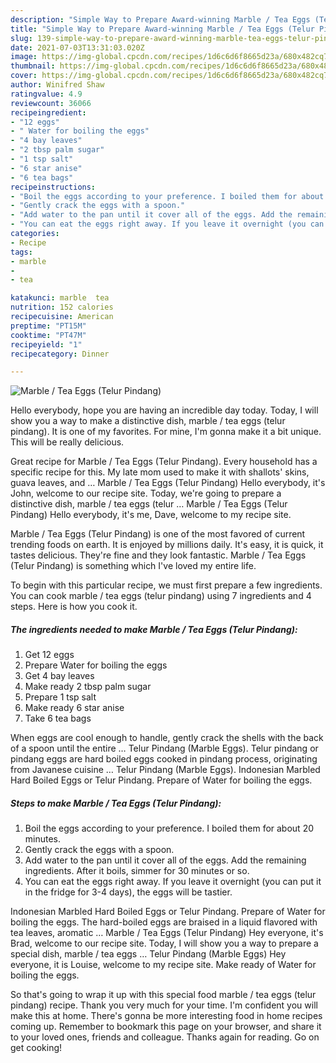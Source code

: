 ```yaml
---
description: "Simple Way to Prepare Award-winning Marble / Tea Eggs (Telur Pindang)"
title: "Simple Way to Prepare Award-winning Marble / Tea Eggs (Telur Pindang)"
slug: 139-simple-way-to-prepare-award-winning-marble-tea-eggs-telur-pindang
date: 2021-07-03T13:31:03.020Z
image: https://img-global.cpcdn.com/recipes/1d6c6d6f8665d23a/680x482cq70/marble-tea-eggs-telur-pindang-recipe-main-photo.jpg
thumbnail: https://img-global.cpcdn.com/recipes/1d6c6d6f8665d23a/680x482cq70/marble-tea-eggs-telur-pindang-recipe-main-photo.jpg
cover: https://img-global.cpcdn.com/recipes/1d6c6d6f8665d23a/680x482cq70/marble-tea-eggs-telur-pindang-recipe-main-photo.jpg
author: Winifred Shaw
ratingvalue: 4.9
reviewcount: 36066
recipeingredient:
- "12 eggs"
- " Water for boiling the eggs"
- "4 bay leaves"
- "2 tbsp palm sugar"
- "1 tsp salt"
- "6 star anise"
- "6 tea bags"
recipeinstructions:
- "Boil the eggs according to your preference. I boiled them for about 20 minutes."
- "Gently crack the eggs with a spoon."
- "Add water to the pan until it cover all of the eggs. Add the remaining ingredients. After it boils, simmer for 30 minutes or so."
- "You can eat the eggs right away. If you leave it overnight (you can put it in the fridge for 3-4 days), the eggs will be tastier."
categories:
- Recipe
tags:
- marble
- 
- tea

katakunci: marble  tea 
nutrition: 152 calories
recipecuisine: American
preptime: "PT15M"
cooktime: "PT47M"
recipeyield: "1"
recipecategory: Dinner

---
```



![Marble / Tea Eggs (Telur Pindang)](https://img-global.cpcdn.com/recipes/1d6c6d6f8665d23a/680x482cq70/marble-tea-eggs-telur-pindang-recipe-main-photo.jpg)

Hello everybody, hope you are having an incredible day today. Today, I will show you a way to make a distinctive dish, marble / tea eggs (telur pindang). It is one of my favorites. For mine, I'm gonna make it a bit unique. This will be really delicious.

Great recipe for Marble / Tea Eggs (Telur Pindang). Every household has a specific recipe for this. My late mom used to make it with shallots&#39; skins, guava leaves, and … Marble / Tea Eggs (Telur Pindang) Hello everybody, it&#39;s John, welcome to our recipe site. Today, we&#39;re going to prepare a distinctive dish, marble / tea eggs (telur … Marble / Tea Eggs (Telur Pindang) Hello everybody, it&#39;s me, Dave, welcome to my recipe site.

Marble / Tea Eggs (Telur Pindang) is one of the most favored of current trending foods on earth. It is enjoyed by millions daily. It's easy, it is quick, it tastes delicious. They're fine and they look fantastic. Marble / Tea Eggs (Telur Pindang) is something which I've loved my entire life.


To begin with this particular recipe, we must first prepare a few ingredients. You can cook marble / tea eggs (telur pindang) using 7 ingredients and 4 steps. Here is how you cook it.

<!--inarticleads1-->

##### The ingredients needed to make Marble / Tea Eggs (Telur Pindang):

1. Get 12 eggs
1. Prepare  Water for boiling the eggs
1. Get 4 bay leaves
1. Make ready 2 tbsp palm sugar
1. Prepare 1 tsp salt
1. Make ready 6 star anise
1. Take 6 tea bags


When eggs are cool enough to handle, gently crack the shells with the back of a spoon until the entire … Telur Pindang (Marble Eggs). Telur pindang or pindang eggs are hard boiled eggs cooked in pindang process, originating from Javanese cuisine … Telur Pindang (Marble Eggs). Indonesian Marbled Hard Boiled Eggs or Telur Pindang. Prepare of Water for boiling the eggs. 

<!--inarticleads2-->

##### Steps to make Marble / Tea Eggs (Telur Pindang):

1. Boil the eggs according to your preference. I boiled them for about 20 minutes.
1. Gently crack the eggs with a spoon.
1. Add water to the pan until it cover all of the eggs. Add the remaining ingredients. After it boils, simmer for 30 minutes or so.
1. You can eat the eggs right away. If you leave it overnight (you can put it in the fridge for 3-4 days), the eggs will be tastier.


Indonesian Marbled Hard Boiled Eggs or Telur Pindang. Prepare of Water for boiling the eggs. The hard-boiled eggs are braised in a liquid flavored with tea leaves, aromatic … Marble / Tea Eggs (Telur Pindang) Hey everyone, it&#39;s Brad, welcome to our recipe site. Today, I will show you a way to prepare a special dish, marble / tea eggs … Telur Pindang (Marble Eggs) Hey everyone, it is Louise, welcome to my recipe site. Make ready of Water for boiling the eggs. 

So that's going to wrap it up with this special food marble / tea eggs (telur pindang) recipe. Thank you very much for your time. I'm confident you will make this at home. There's gonna be more interesting food in home recipes coming up. Remember to bookmark this page on your browser, and share it to your loved ones, friends and colleague. Thanks again for reading. Go on get cooking!
